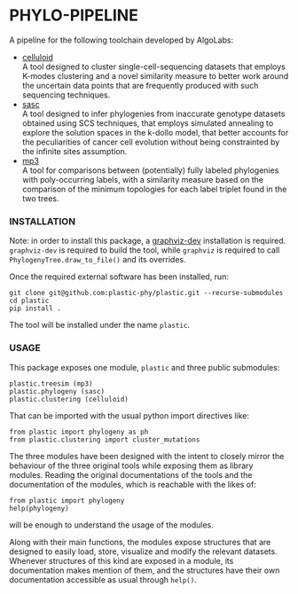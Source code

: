 # PHYLO-PIPELINE

A pipeline for the following toolchain developed by AlgoLabs:  
- [celluloid](https://github.com/AlgoLab/celluloid)  
    A tool designed to cluster single-cell-sequencing datasets that employs K-modes clustering and a novel similarity measure to better work around the uncertain data points that are frequently produced with such sequencing techniques.
- [sasc](https://github.com/sciccolella/sasc)  
    A tool designed to infer phylogenies from inaccurate genotype datasets obtained using SCS techniques, that employs simulated annealing to explore the solution spaces in the k-dollo model, that better accounts for the peculiarities of cancer cell evolution without being constrainted by the infinite sites assumption.
- [mp3](https://github.com/AlgoLab/mp3treesim)  
    A tool for comparisons between (potentially) fully labeled phylogenies with poly-occurring labels, with a similarity measure based on the comparison of the minimum topologies for each label triplet found in the two trees.


### INSTALLATION

Note: in order to install this package, a [graphviz-dev](https://pygraphviz.github.io/documentation/stable/install.html) installation is required.
```graphviz-dev``` is required to build the tool, while ```graphviz``` is required to
call ```PhylogenyTree.draw_to_file()``` and its overrides.

Once the required external software has been installed, run:
```
git clone git@github.com:plastic-phy/plastic.git --recurse-submodules
cd plastic
pip install .
```
The tool will be installed under the name ```plastic```.

### USAGE

This package exposes one module, ```plastic``` and three public submodules:
```
plastic.treesim (mp3)
plastic.phylogeny (sasc)
plastic.clustering (celluloid)
```
That can be imported with the usual python import directives like:
```
from plastic import phylogeny as ph
from plastic.clustering import cluster_mutations
```

The three modules have been designed with the intent to closely mirror the behaviour of the three original tools while exposing them as library modules. Reading the original documentations of the tools and the documentation of the modules, which is 
reachable with the likes of:
```
from plastic import phylogeny
help(phylogeny)
```
will be enough to understand the usage of the modules.

Along with their main functions, the modules expose structures that are designed to easily load, store, visualize and modify the relevant datasets. Whenever structures of this kind are exposed in a module, its documentation makes mention of them, and the structures have their own documentation accessible as usual through ```help()```.

